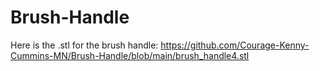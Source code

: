 # Brush-Handle

Here is the .stl for the brush handle: https://github.com/Courage-Kenny-Cummins-MN/Brush-Handle/blob/main/brush_handle4.stl
